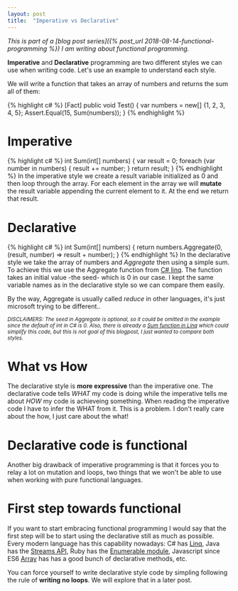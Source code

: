 ```yaml
---
layout: post
title:  "Imperative vs Declarative"
---
```


*This is part of a [blog post series]({% post_url 2018-08-14-functional-programming %}) I am writing about functional programming.*

**Imperative** and **Declarative** programming are two different styles we can use when writing code. Let's use an example to understand each style.

We will write a function that takes an array of numbers and returns the sum all of them:

{% highlight c# %}
[Fact]
public void Test()
{
    var numbers = new[] {1, 2, 3, 4, 5};
    Assert.Equal(15, Sum(numbers));
}
{% endhighlight %}

Imperative
===
{% highlight c# %}
int Sum(int[] numbers)
{
    var result = 0;
    foreach (var number in numbers)
    {
        result += number;
    }
    return result;
}
{% endhighlight %}
In the imperative style we create a result variable initialized as 0 and then loop through the array. For each element in the array we will **mutate** the result variable appending the current element to it. At the end we return that result.

Declarative
===
{% highlight c# %}
int Sum(int[] numbers)
{
    return numbers.Aggregate(0, (result, number) => result + number);
}
{% endhighlight %}
In the declarative style we take the array of numbers and *Aggregate* then using a simple sum. To achieve this we use the Aggregate function from [C# linq](https://docs.microsoft.com/en-us/dotnet/csharp/programming-guide/concepts/linq/getting-started-with-linq).
The function takes an initial value -the seed- which is 0 in our case. I kept the same variable names as in the declarative style so we can compare them easily.

By the way, Aggregate is usually called *reduce* in other languages, it's just microsoft trying to be different..


<sub>*DISCLAIMERS: The seed in Aggregate is optional, so it could be omitted in the example since the default of int in C# is 0. Also, there is already a [Sum function in Linq](https://docs.microsoft.com/en-us/dotnet/api/system.linq.enumerable.sum?redirectedfrom=MSDN&view=netframework-4.7.2#overloads) which could simplify this code, but this is not goal of this blogpost, I just wanted to compare both styles.*</sub>


What vs How
===
The declarative style is **more expressive** than the imperative one. The declarative code tells *WHAT* my code is doing while the imperative tells me about *HOW* my code is achieveing something. When reading the imperative code I have to infer the WHAT from it. This is a problem. I don't really care about the how, I just care about the what!

Declarative code is functional
===
Another big drawback of imperative programming is that it forces you to relay a lot on mutation and loops, two things that we won't be able to use when working with pure functional languages.

First step towards functional
===
If you want to start embracing functional programming I would say that the first step will be to start using the declarative still as much as possible. Every modern language has this capability nowadays: C# has [Linq]((https://docs.microsoft.com/en-us/dotnet/csharp/programming-guide/concepts/linq/getting-started-with-linq)), Java has the [Streams API](http://www.oracle.com/technetwork/articles/java/ma14-java-se-8-streams-2177646.html), Ruby has the [Enumerable module](https://ruby-doc.org/core-2.5.1/Enumerable.html), Javascript since ES6 [Array](https://developer.mozilla.org/en-US/docs/Web/JavaScript/Reference/Global_Objects/Array) has has a good bunch of declarative methods, etc. 

You can force yourself to write declarative style code by simpling following the rule of **writing no loops**. We will explore that in a later post.